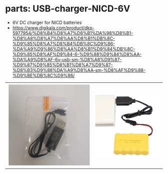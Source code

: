 # parts: USB-charger-NICD-6V

- 6V DC charger for NICD batteries
- https://www.digikala.com/product/dkp-5977954/%D8%B4%D8%A7%D8%B1%DA%98%D8%B1-%D8%A8%D8%A7%D8%AA%D8%B1%DB%8C-%D9%85%D8%A7%D8%B4%DB%8C%D9%86-%DA%A9%D9%86%D8%AA%D8%B1%D9%84%DB%8C-%D9%85%D8%AF%D9%84-6-%D9%88%D9%84%D8%AA-%DA%A9%D8%AF-6v-usb-sm-%D8%A8%D9%87-%D9%87%D9%85%D8%B1%D8%A7%D9%87-%D8%B3%D9%88%DA%A9%D8%AA-sm-%D8%AF%D9%88-%D9%BE%DB%8C%D9%86/

|   |   |
| --- | --- |
| ![image](https://github.com/kamangir/assets2/raw/main/bluer-ugv/USB-charger-NICD-6V-1.jpg?raw=true) | ![image](https://github.com/kamangir/assets2/raw/main/bluer-ugv/USB-charger-NICD-6V-2.jpg?raw=true) |

